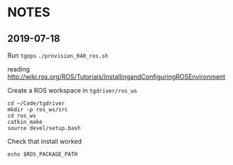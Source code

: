 # NOTES

## 2019-07-18

Run `tgops` `./provision_040_ros.sh`

reading  http://wiki.ros.org/ROS/Tutorials/InstallingandConfiguringROSEnvironment

Create a ROS workspace in `tgdriver/ros_ws`

```
cd ~/Code/tgdriver
mkdir -p ros_ws/src
cd ros_ws
catkin_make
source devel/setup.bash
```
Check that install worked

```
echo $ROS_PACKAGE_PATH
```